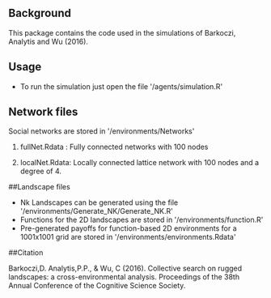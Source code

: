 ## Background

This package contains the code used in the simulations of Barkoczi, Analytis and Wu (2016).

## Usage

- To run the simulation just open the file '/agents/simulation.R'

## Network files

Social networks are stored in '/environments/Networks'

1. fullNet.Rdata : Fully connected networks with 100 nodes

2. localNet.Rdata: Locally connected lattice network with 100 nodes and a degree of 4.

##Landscape files

- Nk Landscapes can be generated using the file '/environments/Generate_NK/Generate_NK.R'
- Functions for the 2D landscapes are stored in '/environments/function.R'
- Pre-generated payoffs for function-based 2D environments for a 1001x1001 grid are stored in '/environments/environments.Rdata'

##Citation

Barkoczi,D. Analytis,P.P., \& Wu, C (2016). Collective search on rugged landscapes: a cross-environmental analysis. Proceedings of the 38th Annual Conference of the Cognitive Science Society.

